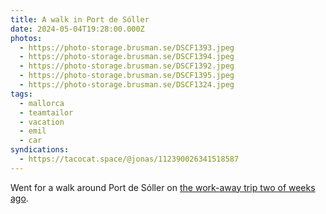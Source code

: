 ```yaml
---
title: A walk in Port de Sóller
date: 2024-05-04T19:28:00.000Z
photos:
  - https://photo-storage.brusman.se/DSCF1393.jpeg
  - https://photo-storage.brusman.se/DSCF1394.jpeg
  - https://photo-storage.brusman.se/DSCF1392.jpeg
  - https://photo-storage.brusman.se/DSCF1395.jpeg
  - https://photo-storage.brusman.se/DSCF1324.jpeg
tags:
  - mallorca
  - teamtailor
  - vacation
  - emil
  - car
syndications:
  - https://tacocat.space/@jonas/112390026341518587
---
```


Went for a walk around Port de Sóller on [the work-away trip two of weeks ago](/back-in-port-de-soller/).
